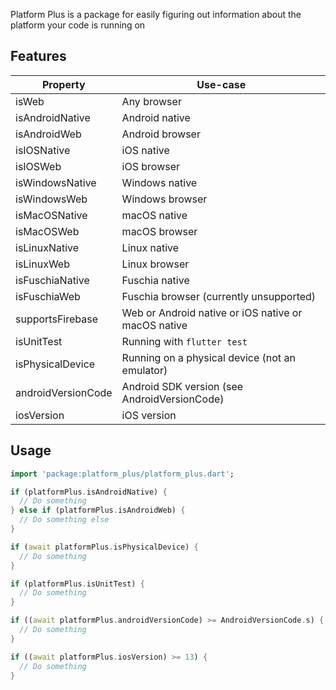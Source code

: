 Platform Plus is a package for easily figuring out information about the platform your code is running on

## Features

| Property           | Use-case                                            |
| ------------------ | --------------------------------------------------- |
| isWeb              | Any browser                                         |
| isAndroidNative    | Android native                                      |
| isAndroidWeb       | Android browser                                     |
| isIOSNative        | iOS native                                          |
| isIOSWeb           | iOS browser                                         |
| isWindowsNative    | Windows native                                      |
| isWindowsWeb       | Windows browser                                     |
| isMacOSNative      | macOS native                                        |
| isMacOSWeb         | macOS browser                                       |
| isLinuxNative      | Linux native                                        |
| isLinuxWeb         | Linux browser                                       |
| isFuschiaNative    | Fuschia native                                      |
| isFuschiaWeb       | Fuschia browser (currently unsupported)             |
| supportsFirebase   | Web or Android native or iOS native or macOS native |
| isUnitTest         | Running with `flutter test`                         |
| isPhysicalDevice   | Running on a physical device (not an emulator)      |
| androidVersionCode | Android SDK version (see AndroidVersionCode)        |
| iosVersion         | iOS version                                         |

## Usage

```dart
import 'package:platform_plus/platform_plus.dart';

if (platformPlus.isAndroidNative) {
  // Do something
} else if (platformPlus.isAndroidWeb) {
  // Do something else
}

if (await platformPlus.isPhysicalDevice) {
  // Do something
}

if (platformPlus.isUnitTest) {
  // Do something
}

if ((await platformPlus.androidVersionCode) >= AndroidVersionCode.s) {
  // Do something
}

if ((await platformPlus.iosVersion) >= 13) {
  // Do something
}
```

